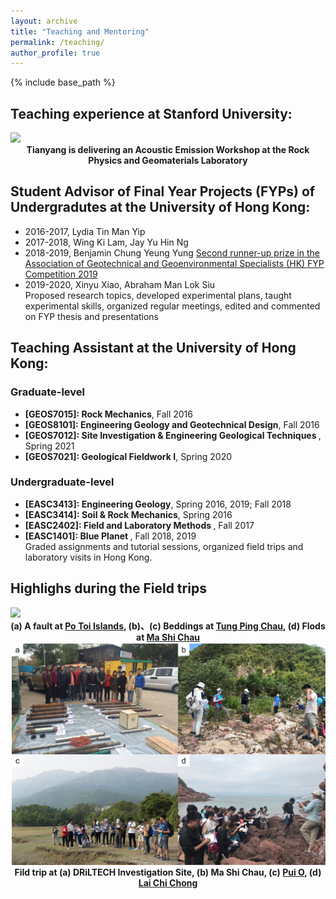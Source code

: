 ```yaml
---
layout: archive
title: "Teaching and Mentoring"
permalink: /teaching/
author_profile: true
---
```


{% include base_path %}
## Teaching experience at Stanford University:
<img src="/images/Teaching@Stanford.jpg"/>
<div align="center">
<b> Tianyang is delivering an Acoustic Emission Workshop at the Rock Physics and Geomaterials Laboratory</b>
</div> 

## Student Advisor of Final Year Projects (FYPs) of Undergradutes at the University of Hong Kong:
* 2016-2017, Lydia Tin Man Yip  
* 2017-2018, Wing Ki Lam, Jay Yu Hin Ng
* 2018-2019, Benjamin Chung Yeung Yung
  [Second runner-up prize in the Association of Geotechnical and Geoenvironmental Specialists (HK) FYP Competition 2019](https://www.earthsciences.hku.hk/news_and_events/news/72/?back=8fa435f675f288b6086d5b29f2647e42)
* 2019-2020, Xinyu Xiao, Abraham Man Lok Siu  
Proposed research topics, developed experimental plans, taught experimental skills, organized regular meetings, edited and commented on FYP thesis and presentations 

## Teaching Assistant at the University of Hong Kong:  
 ### Graduate-level  
  * <b>[GEOS7015]: Rock Mechanics</b>, Fall 2016
  * <b>[GEOS8101]: Engineering Geology and Geotechnical Design</b>, Fall 2016
  * <b>[GEOS7012]: Site Investigation & Engineering Geological Techniques </b>, Spring 2021
  * <b>[GEOS7021]: Geological Fieldwork I</b>, Spring 2020  
### Undergraduate-level  
  * <b>[EASC3413]: Engineering Geology</b>, Spring 2016, 2019; Fall 2018
  * <b>[EASC3414]: Soil & Rock Mechanics</b>, Spring 2016
  * <b>[EASC2402]: Field and Laboratory Methods </b>, Fall 2017
  * <b>[EASC1401]: Blue Planet </b>, Fall 2018, 2019  
Graded assignments and tutorial sessions, organized field trips and laboratory visits in Hong Kong.
     

## Highlighs during the Field trips
  
<img src="/images/Geological structure in HK.jpg"/>
<div align="center">
<b>(a) A fault at <a href= "https://en.wikipedia.org/wiki/Po_Toi">Po Toi Islands</a>, (b)、(c) Beddings at <a href= "https://en.wikipedia.org/wiki/Tung_Ping_Chau">Tung Ping Chau</a>, (d) Flods at <a href= "https://en.wikipedia.org/wiki/Ma_Shi_Chau">Ma Shi Chau</a></b>
</div>  

<div align="center">  
<img src="/images/Field Trip in HK.jpg"/>
<b>Fild trip at (a) DRiLTECH Investigation Site, (b) Ma Shi Chau, (c) <a href= "https://en.wikipedia.org/wiki/Pui_O">Pui O</a>, (d) <a href= "https://en.wikipedia.org/wiki/Lai_Chi_Chong">Lai Chi Chong</a></b>
</div>